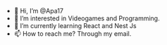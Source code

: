 - 👋 Hi, I’m @Apa17
- 👀 I’m interested in Videogames and Programming.
- 🌱 I’m currently learning React and Nest Js
- 📫 How to reach me? Through my email.

<!---
Apa17/Apa17 is a ✨ special ✨ repository because its `README.md` (this file) appears on your GitHub profile.
You can click the Preview link to take a look at your changes.
--->
